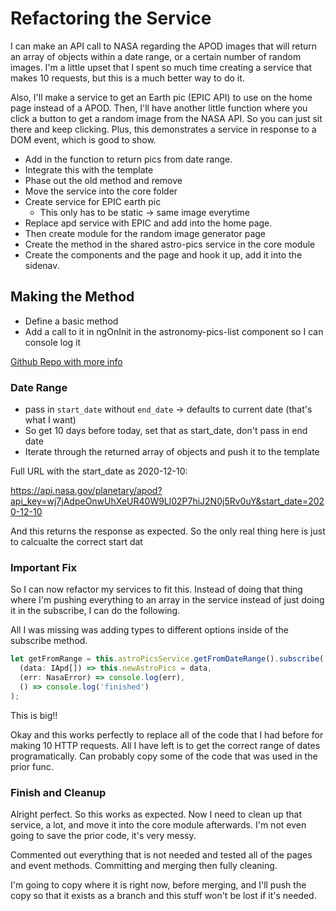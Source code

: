 # Refactoring the Service

I can make an API call to NASA regarding the APOD images that will return an array of objects within a date range, or a certain number of random images.
I'm a little upset that I spent so much time creating a service that makes 10 requests, but this is a much better way to do it.  

Also, I'll make a service to get an Earth pic (EPIC API) to use on the home page instead of a APOD.
Then, I'll have another little function where you click a button to get a random image from the NASA API.
So you can just sit there and keep clicking.
Plus, this demonstrates a service in response to a DOM event, which is good to show.  

- Add in the function to return pics from date range.
- Integrate this with the template
- Phase out the old method and remove
- Move the service into the core folder
- Create service for EPIC earth pic
  - This only has to be static -> same image everytime
- Replace apd service with EPIC and add into the home page.
- Then create module for the random image generator page
- Create the method in the shared astro-pics service in the core module
- Create the components and the page and hook it up, add it into the sidenav.

## Making the Method

- Define a basic method
- Add a call to it in ngOnInit in the astronomy-pics-list component so I can console log it  

[Github Repo with more info](https://github.com/nasa/apod-api)  

### Date Range

- pass in `start_date` without `end_date` -> defaults to current date (that's what I want)
- So get 10 days before today, set that as start_date, don't pass in end date
- Iterate through the returned array of objects and push it to the template  

Full URL with the start_date as 2020-12-10:  

<https://api.nasa.gov/planetary/apod?api_key=wj7jAdpeOnwUhXeUR40W9Ll02P7hiJ2N0j5Rv0uY&start_date=2020-12-10>  

And this returns the response as expected.
So the only real thing here is just to calcualte the correct start dat

### Important Fix

So I can now refactor my services to fit this.
Instead of doing that thing where I'm pushing everything to an array in the service instead of just doing it in the subscribe, I can do the following.  

All I was missing was adding types to different options inside of the subscribe method.

```ts
let getFromRange = this.astroPicsService.getFromDateRange().subscribe(
  (data: IApd[]) => this.newAstroPics = data,
  (err: NasaError) => console.log(err),
  () => console.log('finished')
);
```

This is big!!

Okay and this works perfectly to replace all of the code that I had before for making 10 HTTP requests.
All I have left is to get the correct range of dates programatically.
Can probably copy some of the code that was used in the prior func.

### Finish and Cleanup

Alright perfect.
So this works as expected.
Now I need to clean up that service, a lot, and move it into the core module afterwards.
I'm not even going to save the prior code, it's very messy.  

Commented out everything that is not needed and tested all of the pages and event methods.
Committing and merging then fully cleaning.  

I'm going to copy where it is right now, before merging, and I'll push the copy so that it exists as a branch and this stuff won't be lost if it's needed.
